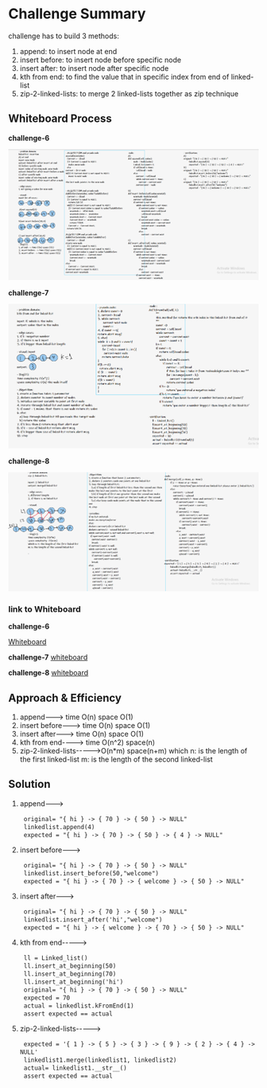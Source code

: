 # Challenge Summary
challenge has to build 3 methods:
1. append: to insert node at end
2. insert before: to insert node before specific node
3. insert after: to insert node after specific node
4. kth from end: to find the value that in specific index from end of linked-list
5. zip-2-linked-lists: to merge 2 linked-lists together as zip technique

## Whiteboard Process

**challenge-6**

![Whiteboard](https://github.com/AbrarAlzubaidi/data-structures-and-algorithms-401/blob/main/linked-list-insertions/cha.6.PNG)

**challenge-7**

![whiteboard](https://github.com/AbrarAlzubaidi/data-structures-and-algorithms-401/blob/main/linked-list-insertions/cha.7.PNG)


**challenge-8**

![whiteboard](https://github.com/AbrarAlzubaidi/data-structures-and-algorithms-401/blob/main/linked-list-insertions/cha.8.PNG)

### link to Whiteboard

**challenge-6**

[Whiteboard](https://wbd.ms/share/v2/aHR0cHM6Ly93aGl0ZWJvYXJkLm1pY3Jvc29mdC5jb20vYXBpL3YxLjAvd2hpdGVib2FyZHMvcmVkZWVtL2YwNTI5N2I0NTkwODQxNGU5MTAxZGIyM2YyOWZmYTFmX2M3MTQyNTMxLWRkNjgtNGE2Zi1iMDM2LTAzOWVjNTJkNmJkMV9mYmYyYmQ4OC05NDI0LTQxNGMtYTNlZS01N2VjYThlNzcyM2M=)

**challenge-7**
[whiteboard](https://wbd.ms/share/v2/aHR0cHM6Ly93aGl0ZWJvYXJkLm1pY3Jvc29mdC5jb20vYXBpL3YxLjAvd2hpdGVib2FyZHMvcmVkZWVtL2E0NmM5MWYyYTQzMjQzNTk5MGMwYTllYzRiOGExOTA0X2M3MTQyNTMxLWRkNjgtNGE2Zi1iMDM2LTAzOWVjNTJkNmJkMV9kZDgxNDg3YS1kNWM0LTRmNTMtOTljYS1hMWM4NzYzZmRiMDQ=)

**challenge-8**
[whiteboard](https://wbd.ms/share/v2/aHR0cHM6Ly93aGl0ZWJvYXJkLm1pY3Jvc29mdC5jb20vYXBpL3YxLjAvd2hpdGVib2FyZHMvcmVkZWVtLzIzMThkZGNkNTU1MjQ0OTc4YzZlMjAxMDVkMDY1YjRmX2M3MTQyNTMxLWRkNjgtNGE2Zi1iMDM2LTAzOWVjNTJkNmJkMV9hYTYxOWFiNy03NmRjLTRiMDgtYjIxMy0zMmMwYWMzOTI3MWU=)

## Approach & Efficiency
1. append---> time O(n) space O(1)
2. insert before---> time O(n) space O(1)
3. insert after---> time O(n) space O(1)
4. kth from end----> time O(n^2)  space(n)
5. zip-2-linked-lists----->O(n*m)  space(n+m) which n: is the length of the first linked-list
m: is the length of the second linked-list


## Solution
1. append---> 

        original= "{ hi } -> { 70 } -> { 50 } -> NULL"
        linkedlist.append(4)
        expected = "{ hi } -> { 70 } -> { 50 } -> { 4 } -> NULL"
        

2. insert before--->

        original= "{ hi } -> { 70 } -> { 50 } -> NULL"
        linkedlist.insert_before(50,"welcome")
        expected = "{ hi } -> { 70 } -> { welcome } -> { 50 } -> NULL"
        
3. insert after--->

        original= "{ hi } -> { 70 } -> { 50 } -> NULL"
        linkedlist.insert_after('hi',"welcome")
        expected = "{ hi } -> { welcome } -> { 70 } -> { 50 } -> NULL"


3. kth from end----->

        ll = Linked_list()
        ll.insert_at_beginning(50)
        ll.insert_at_beginning(70)
        ll.insert_at_beginning('hi')
        original= "{ hi } -> { 70 } -> { 50 } -> NULL"
        expected = 70
        actual = linkedlist.kFromEnd(1)
        assert expected == actual

4. zip-2-linked-lists----->


        expected = '{ 1 } -> { 5 } -> { 3 } -> { 9 } -> { 2 } -> { 4 } -> NULL' 
        linkedlist1.merge(linkedlist1, linkedlist2)
        actual= linkedlist1.__str__()
        assert expected == actual



